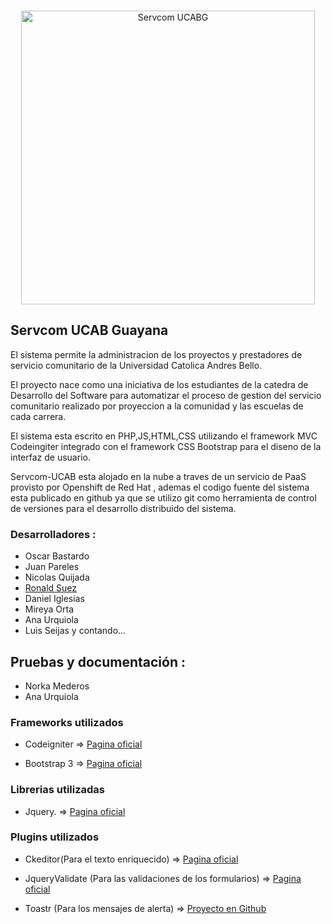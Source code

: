 <br />

<p align="center">
	<img src="https://raw.github.com/ronsuez/serv-comunitario-ucab/master/mvc/Logo_sc.png" alt="Servcom UCABG" title="Servcom UCABG" width="470px" />
</p>


## Servcom UCAB Guayana

El sistema permite la administracion de los proyectos y prestadores de servicio comunitario de la Universidad Catolica Andres Bello.

El proyecto nace como una iniciativa de los estudiantes de la catedra de Desarrollo del Software para automatizar el proceso de gestion del servicio comunitario realizado por proyeccion a la comunidad y las escuelas de cada carrera.

El sistema esta escrito en PHP,JS,HTML,CSS utilizando el framework MVC Codeingiter integrado con el framework CSS Bootstrap para el diseno de la interfaz de usuario.

Servcom-UCAB esta alojado en la nube a traves de un servicio de PaaS provisto por Openshift de Red Hat , ademas el codigo fuente del sistema esta publicado en github ya que se utilizo git como herramienta de control de versiones para el desarrollo distribuido del sistema.


### Desarrolladores :
- Oscar Bastardo
- Juan Pareles
- Nicolas Quijada 
- <a href="http://rsuezdev.com" target="_blank">Ronald Suez</a>
- Daniel Iglesias
- Mireya Orta
- Ana Urquiola
- Luis Seijas
  y contando...

## Pruebas y documentación :
- Norka Mederos
- Ana Urquiola 


### Frameworks utilizados

- Codeigniter => <a href="http://ellislab.com/codeigniter" target="_blank">Pagina oficial</a>

- Bootstrap 3 => <a href="http://getbootstrap.com" target="_blank">Pagina oficial</a>


### Librerias utilizadas

- Jquery. => <a href="http://jquery.com/" target="_blank">Pagina oficial</a>


### Plugins utilizados

- Ckeditor(Para el texto enriquecido) 
	=> <a href="http://ckeditor.com/" target="_blank">Pagina oficial</a>

- JqueryValidate (Para las validaciones de los formularios) 
	=> <a href="http://jqueryvalidation.org/" target="_blank">Pagina oficial</a>

- Toastr (Para los mensajes de alerta) 
	=> <a href="https://github.com/CodeSeven/toastr" target="_blank">Proyecto en Github</a>



